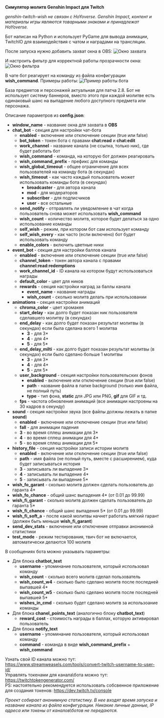 **Симулятор молитв Genshin Impact для Twitch**

*genshin-twitch-wish не связан с HoYoverse. Genshin Impact, контент и материалы игры являются товарными знаками и принадлежат HoYoverse.*

Бот написан на Python и использует PyGame для вывода анимации, TwitchIO для взаимодействия с чатом и наградами на трансляции.

После запуска нужно добавить захват окна в OBS:
![Окно захвата](https://sun9-8.userapi.com/impf/pAESgu_LD0KJp2P7ABr8u2renAdz9HBMxy60HQ/Sxxgzt6h_Ao.jpg?size=724x511&quality=96&sign=1ff1d15cac089fd88ff3fb4f176af17f&type=album)

И настроить фильтр для корректной работы прозрачности окна:
![Окно фильтра](https://sun9-1.userapi.com/s/v1/if2/1HahxRWaJBF1kzE3BaChFSsMspC-LWBOcPf-kcj_f9g52D-Ia53P2osjQkR4F4wZXmfmu2-Gaavy5D7rU78ilhnS.jpg?size=861x757&quality=96&type=album)

В чате бот реагирует на команду из файла конфигурации **wish_command**. Примеры работы:
![Пример работы бота](https://sun9-63.userapi.com/impf/VUBcsjyNwLuwAvcEcP4bflMsJz0JYtLOTm0gXQ/dCB9_I5UULE.jpg?size=1604x743&quality=96&sign=82f96fda9e09b62b29dd2935eee65953&type=album)

База предметов и персонажей актуальная для патча 2.8. Бот не использует систему баннеров, вместо этого при каждой молитве есть одинаковый шанс на выпадение любого доступного предмета или персонажа.

Описание параметров из **config.json**:  
 
 - **window_name** - название окна для захвата в **OBS**
 - **chat_bot** - секция для настройки чат-бота
   - **enabled** - включение или отключение секции (true или false)
   - **bot_token** - токен бота с правами **chat:read** и **chat:edit** 
   - **work_channel** - название канала (не ссылка, только ник), где будет работать бот 
   - **wish_command** - команда, на которую бот должен реагировать
   - **wish_command_prefix** - префикс для команды
   - **wish_global_timeout** - общее ограничение для всех пользователей на команду бота (в секундах)
   - **wish_timeout** - как часто каждый пользователь может использовать команды бота (в секундах)
     - **broadcaster** - для автора канала
     - **mod** - для модераторов
     - **subscriber** - для подписчиков
     - **user** - все остальные
   - **send_notify** - отправлять ли уведомление в чат когда пользователь снова может использовать **wish_command** 
   - **wish_count** - количество молитв, которое будет делаться за одно использование команды
   - **self_wish** - режим, при котором бот сам использует команду
   - **self_wish_every** - как часто (если включено) бот будет использовать команду
   - **enable_colors** - включить цветные ники
 - **event_bot** - секция для настройки баллов канала
   - **enabled** - включение или отключение секции (true или false)
   - **channel_token** - токен автора канала с правами **channel:read:redemptions**
   - **work_channel_id** - ID канала на котором будут использоваться награды
   - **default_color** - цвет для ников
   - **rewards** - секция настройки наград за баллы канала
     - **event_name** - название награды
     - **wish_count** - сколько молитв делать при использовании
 - **animations** - секция настройки анимаций
   - **chroma_color** - цвет хромакея
   - **start_delay** - как долго будет показан ник пользователя сделавшего молитву (в секундах)
   - **end_delay** - как долго будет показан результат молитвы (в секундах) если была сделана всего 1 молитва
     - **3** - для 3*
     - **4** - для 4*
     - **5** - для 5*
   - **end_delay_milti** - как долго будет показан результат молитвы (в секундах) если было сделано больше 1 молитвы
     - **3** - для 3*
     - **4** - для 4*
     - **5** - для 5*
   - **user_background** - секция настройки пользовательских фонов
     - **enabled** - включение или отключение секции (true или false)
     - **path** - название файла в папке background (только имя файла, не полный путь)
     - **type** - тип фона, **static** для JPG или PNG, **gif** для GIF и тд.
   - **fps** - частота обновления анимаций (все анимации настроены на 30 кадров в секунду)
 - **sound** - секция настройки звука (все файлы должны лежать в папке **sound**)
   - **enabled** - включение или отключение секции (true или false)
   - **fall** - для анимации падения
   - **3** - во время сплеш анимации для 3*
   - **4** - во время сплеш анимации для 4*
   - **5** - во время сплеш анимации для 5*
 - **history_file** - секция настройки записи истории молитв
   - **enabled** - включение или отключение секции (true или false)
   - **path** - имя файла (не полный путь, вместе с расширением), куда будет записываться история
   - **3** - записывать ли выпадение 3*
   - **4** - записывать ли выпадение 4*
   - **5** - записывать ли выпадение 5*
 - **wish_fo_garant** - сколько молитв должен сделать пользователь до гаранта 4*
 - **wish_fo_chance** - общий шанс выпадения 4* (от 0.01 до 99.99)
 - **wish_fi_garant** - сколько молитв должен сделать пользователь до гаранта 5*
 - **wish_fi_chance** - общий шанс выпадения 5* (от 0.01 до 99.99)
 - **wish_fi_soft_a** - после какой молитвы начнет работать мягкий гарант (должен быть меньше **wish_fi_garant**)
 - **send_dev_stats** - включение или отключение отправки анонимной статистики
 - **test_mode** - режим тестирования, твич бот не включается, автоматически делаются 100 молитв  

В сообщениях бота можно указывать параметры:
 - Для блока **chatbot_text**
   - **username** - упоминание пользователя, который использовал команду
   - **wish_count** - сколько всего молитв сделал пользователь
   - **wish_count_w4** - сколько было сделано молитв после последней выпавшей 4*
   - **wish_count_w5** - сколько было сделано молитв после последней выпавшей 5*
   - **wishes_in_cmd** - сколько будет сделано молитв за использоание команды
 - Для блока **chanel_points_text** (аналогично блоку **chatbot_text**)
   - **reward_cost** - стоимость награды в баллах, которую активировал пользователь
 - Для блока **notify_text**
   - **username** - упоминание пользователя, который использовал команду
   - **command** - команда в виде **wish_command_prefix** + **wish_command**

Узнать свой ID канала можно тут: https://www.streamweasels.com/tools/convert-twitch-username-to-user-id/  
Управлять токенами для канала\бота можно тут: https://twitchtokengenerator.com/  
PS: настоятельно рекомендуется использовать собсвенное приложение для создания токенов: https://dev.twitch.tv/console  

*Проект собирает анонимную статистику. В нее входят время запуска и название канала из файла конфигурации. Никакие личные данные, IP адреса или токены от каналов\ботов не передаются.*